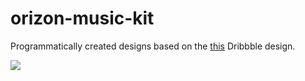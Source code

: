 # orizon-music-kit
Programmatically created designs based on the [this](https://cutt.ly/hfugumM) Dribbble design.  

<img src="https://github.com/official-antique/orizon-music-kit/raw/master/status.png" align="left">
